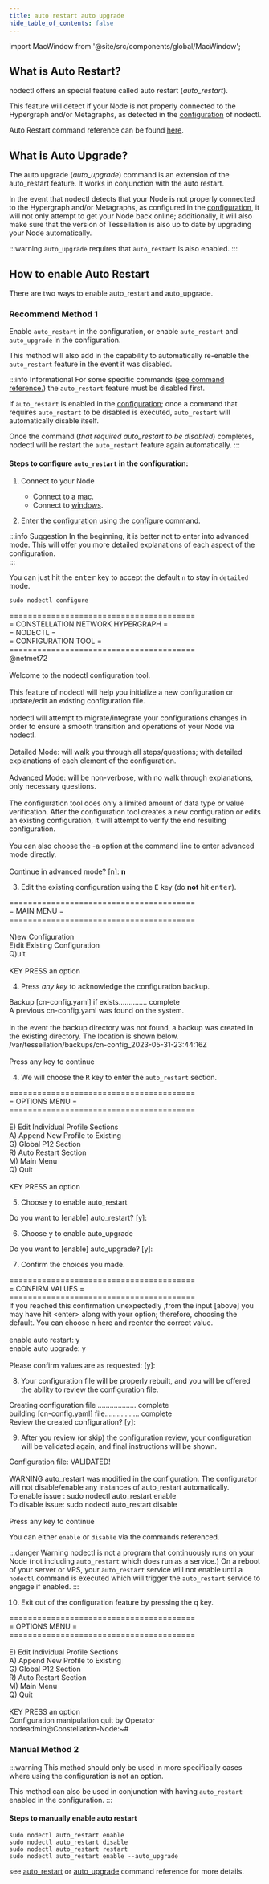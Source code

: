 ```yaml
---
title: auto restart auto upgrade
hide_table_of_contents: false
---
```

<intro-end />

import MacWindow from '@site/src/components/global/MacWindow';

<head>
  <title>Constellation nodectl utility</title>
  <meta
    name="description"
    content="Constellation nodectl utility"
  />
</head>

## What is Auto Restart?

nodectl offers an special feature called auto restart (*auto_restart*).

This feature will detect if your Node is not properly connected to the Hypergraph and/or Metagraphs, as detected in the [configuration](./nodectlConfig.md) of nodectl.

Auto Restart command reference can be found [here](./nodectlCommands#auto_restart).

## What is Auto Upgrade?

The auto upgrade (*auto_upgrade*) command is an extension of the auto_restart feature.  It works in conjunction with the auto restart.

In the event that nodectl detects that your Node is not properly connected to the Hypergraph and/or Metagraphs, as configured in the [configuration](./nodectlConfig.md), it will not only attempt to get your Node back online; additionally, it will also make sure that the version of Tessellation is also up to date by upgrading your Node automatically.

:::warning
`auto_upgrade` requires that `auto_restart` is also enabled.
:::

## How to enable Auto Restart

There are two ways to enable auto_restart and auto_upgrade. 

### Recommend Method 1

Enable `auto_restart` in the configuration, or enable `auto_restart` and `auto_upgrade` in the configuration.

This method will also add in the capability to automatically re-enable the `auto_restart` feature in the event it was disabled.

:::info Informational
For some specific commands ([see command reference.](./nodectlCommands#auto_restart)) the `auto_restart` feature must be disabled first.  

If `auto_restart` is enabled in the [configuration](./nodectlConfig.md); once a command that requires `auto_restart` to be disabled is executed, `auto_restart` will automatically disable itself.  

Once the command (*that required auto_restart to be disabled*) completes, nodectl will be restart the `auto_restart` feature again automatically.
:::

#### Steps to configure `auto_restart` in the configuration:

1. Connect to your Node
   - Connect to a [mac](../resources/accessMac.md).
   - Connect to [windows](../resources/accessWin.md).

2. Enter the [configuration](./nodectlConfig.md) using the [configure](./nodectlCommands#configure) command.

:::info Suggestion
In the beginning, it is better not to enter into advanced mode.  This will offer you more detailed explanations of each aspect of the configuration.  
:::

You can just hit the <kbd>enter</kbd> key to accept the default `n` to stay in `detailed` mode.

```
sudo nodectl configure
```
<MacWindow>
  ========================================<br />
  =   CONSTELLATION NETWORK HYPERGRAPH   =<br />
  =                NODECTL               =<br />
  =           CONFIGURATION TOOL         =<br />
  ========================================<br />
  @netmet72<br />
<br />
  Welcome to the nodectl configuration tool.<br />
<br />
  This feature of nodectl will help you initialize a new configuration or update/edit an existing
  configuration file.<br />
<br />
  nodectl will attempt to migrate/integrate your configurations changes in order to ensure a
  smooth transition and operations of your Node via nodectl.<br />
  <br />
  Detailed Mode: will walk you through all steps/questions; with detailed explanations of each
  element of the configuration.<br />
<br />
  Advanced Mode: will be non-verbose, with no walk through explanations, only necessary
  questions.<br />
<br />
  The configuration tool does only a limited amount of data type or value
  verification. After the configuration tool creates a new configuration or edits an existing configuration, it
  will attempt to verify the end resulting configuration.<br />
<br />
  You can also choose the -a option at the command line to enter advanced mode
  directly.<br />
<br />
  Continue in advanced mode? [n]: <b>n</b><br />
  </MacWindow>

3. Edit the existing configuration using the <kbd>E</kbd> key (do **not** hit <kbd>enter</kbd>).

<MacWindow>
  ========================================<br />
  =               MAIN MENU              =<br />
  ========================================<br />
<br />
  N)ew Configuration<br />
  E)dit Existing Configuration<br />
  Q)uit <br />
<br />
  KEY PRESS an option<br />
</MacWindow>

4. Press *any key* to acknowledge the configuration backup.

<MacWindow>
  Backup [cn-config.yaml] if exists.............. complete<br />
  A previous cn-config.yaml was found on the system.<br />
<br />
  In the event the backup directory was not found, a backup was created in the existing directory. The
  location is shown below.<br />
  /var/tessellation/backups/cn-config_2023-05-31-23:44:16Z<br />
<br />
  Press any key to continue<br />
</MacWindow>

4. We will choose the <kbd>R</kbd> key to enter the `auto_restart` section.

<MacWindow>
  ========================================<br />
  =              OPTIONS MENU            =<br />
  ========================================<br />
<br />
  E) Edit Individual Profile Sections <br />
  A) Append New Profile to Existing <br />
  G) Global P12 Section <br />
  R) Auto Restart Section <br />
  M) Main Menu <br />
  Q) Quit <br />
<br />
  KEY PRESS an option<br />
</MacWindow>

5. Choose <kbd>y</kbd> to enable auto_restart

<MacWindow>
Do you want to [enable] auto_restart? [y]:<br />
</MacWindow>

6. Choose <kbd>y</kbd> to enable auto_upgrade

<MacWindow>
Do you want to [enable] auto_upgrade? [y]:<br />
</MacWindow>

7. Confirm the choices you made.

<MacWindow>
  ========================================<br />
  =             CONFIRM VALUES           =<br />
  ========================================<br />
  If you reached this confirmation unexpectedly ,from the input [above] you may
  have hit &lt;enter&gt; along with your option; therefore, choosing the default.  You can choose
  n here and reenter the correct value.<br />
<br />
  enable auto restart: y<br />
  enable auto upgrade: y<br />
  <br />
  Please confirm values are as requested: [y]: <br />
</MacWindow>

8. Your configuration file will be properly rebuilt, and you will be offered the ability to review the configuration file.

<MacWindow>
  Creating configuration file ................... complete <br />
  building [cn-config.yaml] file................. complete<br />
  Review the created configuration? [y]:<br />
</MacWindow>

9. After you review (or skip) the configuration review, your configuration will be validated again, and final instructions will be shown.

<MacWindow>
  Configuration file:  VALIDATED! <br />
<br />
   WARNING  auto_restart was modified in the configuration.
  The configurator will not disable/enable any instances of auto_restart
  automatically.<br />
  To enable issue : sudo nodectl auto_restart enable<br />
  To disable issue: sudo nodectl auto_restart disable<br />
<br />
  Press any key to continue<br />
</MacWindow>

You can either `enable` or `disable` via the commands referenced.

:::danger Warning
nodectl is not a program that continuously runs on your Node (not including `auto_restart` which does run as a service.)  On a reboot of your server or VPS, your `auto_restart` service will not enable until a `nodectl` command is executed which will trigger the `auto_restart` service to engage if enabled.
:::

10. Exit out of the configuration feature by pressing the <kbd>q</kbd> key.

<MacWindow>
  ========================================<br />
  =              OPTIONS MENU            =<br />
  ========================================<br />
<br />
  E) Edit Individual Profile Sections <br />
  A) Append New Profile to Existing <br />
  G) Global P12 Section <br />
  R) Auto Restart Section <br />
  M) Main Menu <br />
  Q) Quit <br />
<br />
  KEY PRESS an option<br />
</MacWindow>

<MacWindow>
Configuration manipulation quit by Operator<br />
nodeadmin@Constellation-Node:~# 
</MacWindow>

### Manual Method 2

:::warning 
This method should only be used in more specifically cases where using the configuration is not an option.

This method can also be used in conjunction with having `auto_restart` enabled in the configuration.
:::

#### Steps to manually enable auto restart
```
sudo nodectl auto_restart enable
sudo nodectl auto_restart disable
sudo nodectl auto_restart restart
sudo nodectl auto_restart enable --auto_upgrade
```
see [auto_restart](./nodectlCommands#auto_restart) or [auto_upgrade](./nodectlCommands#auto-upgrade) command reference for more details.
